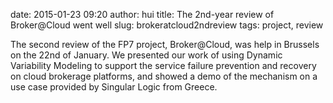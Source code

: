 date: 2015-01-23 09:20
author: hui
title: The 2nd-year review of Broker@Cloud went well
slug: brokeratcloud2ndreview
tags: project, review

The second review of the FP7 project, Broker@Cloud, was help in Brussels on the 22nd of January. We presented our work of using Dynamic Variability Modeling to support the service failure prevention and recovery on cloud brokerage platforms, and showed a demo of the mechanism on a use case provided by Singular Logic from Greece.
